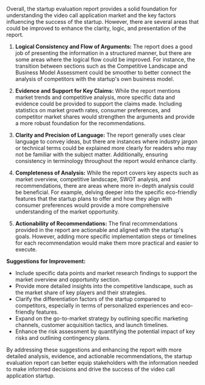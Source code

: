 Overall, the startup evaluation report provides a solid foundation for understanding the video call application market and the key factors influencing the success of the startup. However, there are several areas that could be improved to enhance the clarity, logic, and presentation of the report.

1. **Logical Consistency and Flow of Arguments:**
The report does a good job of presenting the information in a structured manner, but there are some areas where the logical flow could be improved. For instance, the transition between sections such as the Competitive Landscape and Business Model Assessment could be smoother to better connect the analysis of competitors with the startup's own business model.

2. **Evidence and Support for Key Claims:**
While the report mentions market trends and competitive analysis, more specific data and evidence could be provided to support the claims made. Including statistics on market growth rates, consumer preferences, and competitor market shares would strengthen the arguments and provide a more robust foundation for the recommendations.

3. **Clarity and Precision of Language:**
The report generally uses clear language to convey ideas, but there are instances where industry jargon or technical terms could be explained more clearly for readers who may not be familiar with the subject matter. Additionally, ensuring consistency in terminology throughout the report would enhance clarity.

4. **Completeness of Analysis:**
While the report covers key aspects such as market overview, competitive landscape, SWOT analysis, and recommendations, there are areas where more in-depth analysis could be beneficial. For example, delving deeper into the specific eco-friendly features that the startup plans to offer and how they align with consumer preferences would provide a more comprehensive understanding of the market opportunity.

5. **Actionability of Recommendations:**
The final recommendations provided in the report are actionable and aligned with the startup's goals. However, adding more specific implementation steps or timelines for each recommendation would make them more practical and easier to execute.

**Suggestions for Improvement:**
- Include specific data points and market research findings to support the market overview and opportunity section.
- Provide more detailed insights into the competitive landscape, such as the market share of key players and their strategies.
- Clarify the differentiation factors of the startup compared to competitors, especially in terms of personalized experiences and eco-friendly features.
- Expand on the go-to-market strategy by outlining specific marketing channels, customer acquisition tactics, and launch timelines.
- Enhance the risk assessment by quantifying the potential impact of key risks and outlining contingency plans.

By addressing these suggestions and enhancing the report with more detailed analysis, evidence, and actionable recommendations, the startup evaluation report can better equip stakeholders with the information needed to make informed decisions and drive the success of the video call application startup.